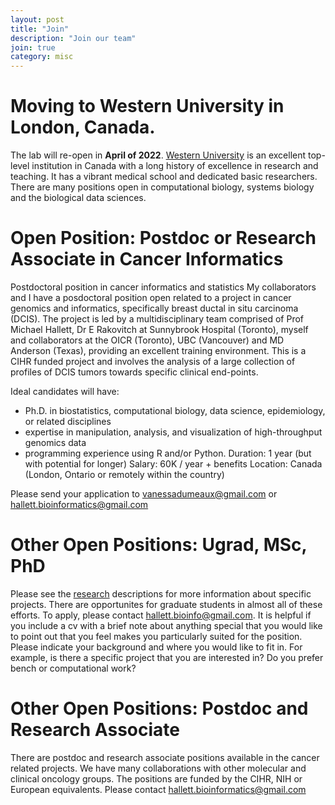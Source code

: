 ```yaml
---
layout: post
title: "Join"
description: "Join our team"
join: true
category: misc
---
```



# Moving to Western University in London, Canada. 

The lab will re-open in __April of 2022__. [Western University](https://www.uwo.ca) is an excellent top-level institution in Canada with a long history of excellence in research and teaching. It has a vibrant medical school and dedicated basic researchers. There are many positions open in computational biology, systems biology and the biological data sciences.

# Open Position: Postdoc or Research Associate in Cancer Informatics  

Postdoctoral position in cancer informatics and statistics
My collaborators and I have a posdoctoral position open related to a project in cancer genomics and informatics, specifically breast ductal in situ carcinoma (DCIS). The project is led by a multidisciplinary team comprised of Prof Michael Hallett, Dr E Rakovitch at Sunnybrook Hospital (Toronto), myself and collaborators at the OICR (Toronto), UBC (Vancouver) and MD Anderson (Texas), providing an excellent training environment. This is a CIHR funded project and involves the analysis of a large collection of profiles of DCIS tumors towards specific clinical end-points.

Ideal candidates will have:

- Ph.D. in biostatistics, computational biology, data science, epidemiology, or related disciplines
- expertise in manipulation, analysis, and visualization of high-throughput genomics data
- programming experience using R and/or Python. Duration: 1 year (but with potential for longer) Salary: 60K / year + benefits Location: Canada (London, Ontario or remotely within the country)

Please send your application to vanessadumeaux@gmail.com or hallett.bioinformatics@gmail.com

# Other Open Positions: Ugrad, MSc, PhD

Please see the [research](/research/) descriptions for more information about specific projects. There are opportunites for graduate students in almost all of these efforts. To apply, please contact  hallett.bioinfo@gmail.com. It is helpful if you include a cv with a brief note about anything special that you would like to point out that you feel makes you particularly suited for the position. Please indicate your background and where you would like to fit in. For example, is there a specific project that you are interested in? Do you prefer bench  or computational work?

# Other Open Positions: Postdoc and Research Associate

There are postdoc and research associate positions available in the cancer related projects. We have many collaborations with other molecular and clinical oncology groups. The positions are funded by the CIHR, NIH or European equivalents. Please contact hallett.bioinformatics@gmail.com



